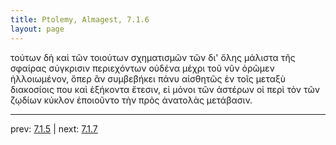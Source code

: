 ```yaml
---
title: Ptolemy, Almagest, 7.1.6
layout: page
---
```


τούτων δὴ καὶ τῶν τοιούτων σχηματισμῶν τῶν δι' ὅλης μάλιστα τῆς σφαίρας σύγκρισιν περιεχόντων οὐδένα μέχρι τοῦ νῦν ὁρῶμεν ἠλλοιωμένον, ὅπερ ἂν συμβεβήκει πάνυ αἰσθητῶς ἐν τοῖς μεταξὺ διακοσίοις που καὶ ἑξήκοντα ἔτεσιν, εἰ μόνοι τῶν ἀστέρων οἱ περὶ τὸν τῶν ζῳδίων κύκλον ἐποιοῦντο τὴν πρὸς ἀνατολὰς μετάβασιν. 

---

prev: [7.1.5](../7.1.5/) | next: [7.1.7](../7.1.7/)

